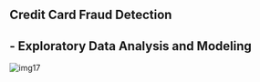 ## Credit Card Fraud Detection
 ## - Exploratory Data Analysis and Modeling

![img17](https://user-images.githubusercontent.com/84294406/150211869-63f27e92-57d2-4e5f-a33b-7d2d44c91498.png)
